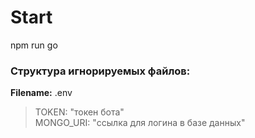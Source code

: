 # Start
npm run go

### Структура игнорируемых файлов:
**Filename:** .env  
> TOKEN: "токен бота"  
MONGO_URI: "ссылка для логина в базе данных"
